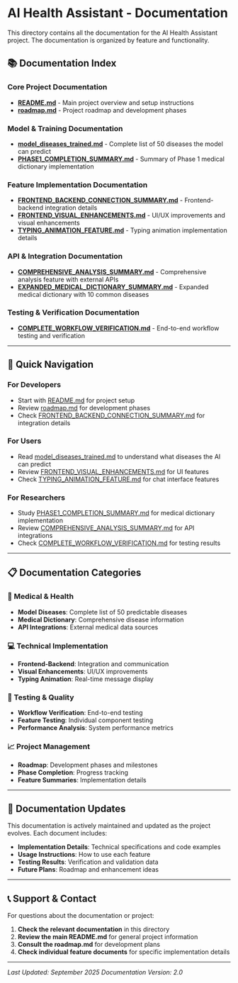# AI Health Assistant - Documentation

This directory contains all the documentation for the AI Health Assistant project. The documentation is organized by feature and functionality.

## 📚 **Documentation Index**

### **Core Project Documentation**
- **[README.md](./README.md)** - Main project overview and setup instructions
- **[roadmap.md](./roadmap.md)** - Project roadmap and development phases

### **Model & Training Documentation**
- **[model_diseases_trained.md](./model_diseases_trained.md)** - Complete list of 50 diseases the model can predict
- **[PHASE1_COMPLETION_SUMMARY.md](./PHASE1_COMPLETION_SUMMARY.md)** - Summary of Phase 1 medical dictionary implementation

### **Feature Implementation Documentation**
- **[FRONTEND_BACKEND_CONNECTION_SUMMARY.md](./FRONTEND_BACKEND_CONNECTION_SUMMARY.md)** - Frontend-backend integration details
- **[FRONTEND_VISUAL_ENHANCEMENTS.md](./FRONTEND_VISUAL_ENHANCEMENTS.md)** - UI/UX improvements and visual enhancements
- **[TYPING_ANIMATION_FEATURE.md](./TYPING_ANIMATION_FEATURE.md)** - Typing animation implementation details

### **API & Integration Documentation**
- **[COMPREHENSIVE_ANALYSIS_SUMMARY.md](./COMPREHENSIVE_ANALYSIS_SUMMARY.md)** - Comprehensive analysis feature with external APIs
- **[EXPANDED_MEDICAL_DICTIONARY_SUMMARY.md](./EXPANDED_MEDICAL_DICTIONARY_SUMMARY.md)** - Expanded medical dictionary with 10 common diseases

### **Testing & Verification Documentation**
- **[COMPLETE_WORKFLOW_VERIFICATION.md](./COMPLETE_WORKFLOW_VERIFICATION.md)** - End-to-end workflow testing and verification

---

## 🎯 **Quick Navigation**

### **For Developers**
- Start with [README.md](./README.md) for project setup
- Review [roadmap.md](./roadmap.md) for development phases
- Check [FRONTEND_BACKEND_CONNECTION_SUMMARY.md](./FRONTEND_BACKEND_CONNECTION_SUMMARY.md) for integration details

### **For Users**
- Read [model_diseases_trained.md](./model_diseases_trained.md) to understand what diseases the AI can predict
- Review [FRONTEND_VISUAL_ENHANCEMENTS.md](./FRONTEND_VISUAL_ENHANCEMENTS.md) for UI features
- Check [TYPING_ANIMATION_FEATURE.md](./TYPING_ANIMATION_FEATURE.md) for chat interface features

### **For Researchers**
- Study [PHASE1_COMPLETION_SUMMARY.md](./PHASE1_COMPLETION_SUMMARY.md) for medical dictionary implementation
- Review [COMPREHENSIVE_ANALYSIS_SUMMARY.md](./COMPREHENSIVE_ANALYSIS_SUMMARY.md) for API integrations
- Check [COMPLETE_WORKFLOW_VERIFICATION.md](./COMPLETE_WORKFLOW_VERIFICATION.md) for testing results

---

## 📋 **Documentation Categories**

### **🏥 Medical & Health**
- **Model Diseases**: Complete list of 50 predictable diseases
- **Medical Dictionary**: Comprehensive disease information
- **API Integrations**: External medical data sources

### **💻 Technical Implementation**
- **Frontend-Backend**: Integration and communication
- **Visual Enhancements**: UI/UX improvements
- **Typing Animation**: Real-time message display

### **🧪 Testing & Quality**
- **Workflow Verification**: End-to-end testing
- **Feature Testing**: Individual component testing
- **Performance Analysis**: System performance metrics

### **📈 Project Management**
- **Roadmap**: Development phases and milestones
- **Phase Completion**: Progress tracking
- **Feature Summaries**: Implementation details

---

## 🔄 **Documentation Updates**

This documentation is actively maintained and updated as the project evolves. Each document includes:

- **Implementation Details**: Technical specifications and code examples
- **Usage Instructions**: How to use each feature
- **Testing Results**: Verification and validation data
- **Future Plans**: Roadmap and enhancement ideas

---

## 📞 **Support & Contact**

For questions about the documentation or project:

1. **Check the relevant documentation** in this directory
2. **Review the main README.md** for general project information
3. **Consult the roadmap.md** for development plans
4. **Check individual feature documents** for specific implementation details

---

*Last Updated: September 2025*
*Documentation Version: 2.0*